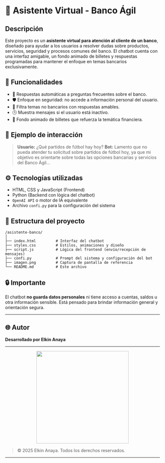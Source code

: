 # 🏦 Asistente Virtual - Banco Ágil


## Descripción

Este proyecto es un **asistente virtual para atención al cliente de un banco**, diseñado para ayudar a los usuarios a resolver dudas sobre productos, servicios, seguridad y procesos comunes del banco. El chatbot cuenta con una interfaz amigable, un fondo animado de billetes y respuestas programadas para mantener el enfoque en temas bancarios exclusivamente.

## 🎯 Funcionalidades

* 💬 Respuestas automáticas a preguntas frecuentes sobre el banco.
* 🛡️ Enfoque en seguridad: no accede a información personal del usuario.
* 🚫 Filtra temas no bancarios con respuestas amables.
* 🕓 Muestra mensajes si el usuario está inactivo.
* 🎨 Fondo animado de billetes que refuerza la temática financiera.

## 🧠 Ejemplo de interacción

> **Usuario:** ¿Qué partidos de fútbol hay hoy?
> **Bot:** Lamento que no pueda atender tu solicitud sobre partidos de fútbol hoy, ya que mi objetivo es orientarte sobre todas las opciones bancarias y servicios del Banco Ágil...

## ⚙️ Tecnologías utilizadas

* HTML, CSS y JavaScript (Frontend)
* Python (Backend con lógica del chatbot)
* `OpenAI API` o motor de IA equivalente
* Archivo `confi.py` para la configuración del sistema

## 📁 Estructura del proyecto

```
/asistente-banco/
│
├── index.html         # Interfaz del chatbot
├── styles.css         # Estilos, animaciones y diseño
├── script.js          # Lógica del frontend (envío/recepción de mensajes)
├── confi.py           # Prompt del sistema y configuración del bot
├── imagen.png         # Captura de pantalla de referencia
└── README.md          # Este archivo
```

## 🔒 Importante

El chatbot **no guarda datos personales** ni tiene acceso a cuentas, saldos u otra información sensible. Está pensado para brindar información general y orientación segura.

---

## 🌐 Autor

**Desarrollado por Elkin Anaya**

---

<p align="center">
  <img width="300" src="https://sdmntprwestus2.oaiusercontent.com/files/00000000-bf80-61f8-b5b8-bb87f5e304ba/raw?se=2025-06-25T22%3A19%3A18Z&sp=r&sv=2024-08-04&sr=b&scid=7a1779e5-1c78-58f8-8726-513c58130ca0&skoid=30ec2761-8f41-44db-b282-7a0f8809659b&sktid=a48cca56-e6da-484e-a814-9c849652bcb3&skt=2025-06-25T17%3A42%3A12Z&ske=2025-06-26T17%3A42%3A12Z&sks=b&skv=2024-08-04&sig=XEOvPDzpBS30gQ%2BKW/a1/3JrfshZvJ0HnDDQIDaPzUs%3D">
</p>

> © 2025 Elkin Anaya. Todos los derechos reservados.


---

